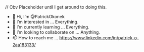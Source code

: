 // Obv Placeholder until I get around to doing this.
- 👋 Hi, I’m @PatrickOkonek
- 👀 I’m interested in ...                Everything.
- 🌱 I’m currently learning ...           Everything.
- 💞️ I’m looking to collaborate on ...    Anything.
- 📫 How to reach me ...                  https://www.linkedin.com/in/patrick-o-2aa183133/

<!---
PatrickOkonek/PatrickOkonek is a ✨ special ✨ repository because its `README.md` (this file) appears on your GitHub profile.
You can click the Preview link to take a look at your changes.
--->
